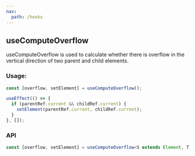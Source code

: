 ```yaml
---
nav:
  path: /hooks
---
```


## useComputeOverflow

useComputeOverflow is used to calculate whether there is overflow in the vertical direction of two parent and child elements.

### Usage:

```typescript
const [overflow, setElement] = useComputeOverflow();

useEffect(() => {
  if (parentRef.current && childRef.current) {
    setElement(parentRef.current, childRef.current);
  }
}, []);
```

### API

```typescript
const [overflow, setElement] = useComputeOverflow<S extends Element, T extends Element>(): [boolean, (parent: S, child: T) => void];
```
